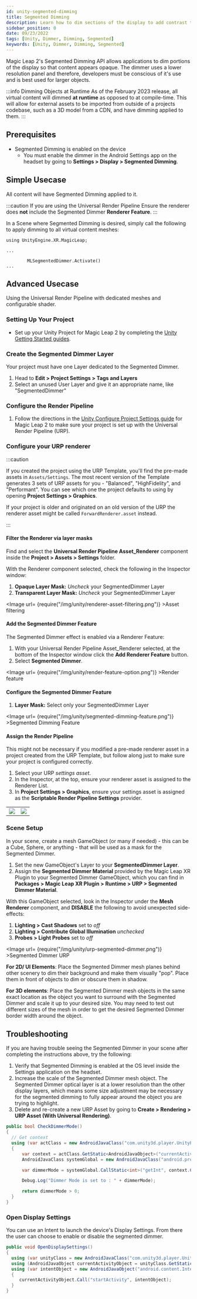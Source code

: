 ```yaml
---
id: unity-segmented-dimming
title: Segmented Dimming
description: Learn how to dim sections of the display to add contrast to certain objects. 
sidebar_position: 0
date: 09/23/2022
tags: [Unity, Dimmer, Dimming, Segmented]
keywords: [Unity, Dimmer, Dimming, Segmented]
---
```


Magic Leap 2's Segmented Dimming API allows applications to dim portions of the display so that content appears opaque. The dimmer uses a lower resolution panel and therefore, developers must be conscious of it's use and is best used for larger objects.

:::info Dimming Objects at Runtime
As of the February 2023 release, all virtual content will dimmed **at runtime** as opposed to at compile-time. This will allow for external assets to be imported from outside of a projects codebase, such as a 3D model from a CDN, and have dimming applied to them.
:::

## Prerequisites

- Segmented Dimming is enabled on the device
  - You must enable the dimmer in the Android Settings app on the headset by going to **Settings > Display > Segmented Dimming**.

## Simple Usecase

All content will have Segmented Dimming applied to it.

:::caution If you are using the Universal Render Pipeline
Ensure the renderer does **not** include the Segmented Dimmer **Renderer Feature**.
:::

In a Scene where Segmented Dimming is desired, simply call the following to apply dimming to all virtual content meshes:

```charp
using UnityEngine.XR.MagicLeap;

...

        MLSegmentedDimmer.Activate()
...
```

## Advanced Usecase

Using the Universal Render Pipeline with dedicated meshes and configurable shader.

### Setting Up Your Project

- Set up your Unity Project for Magic Leap 2 by completing the [Unity Getting Started guides](/versioned_docs/version-14-Jun-2023/versioned_docs/version-14-Jun-2023/guides/unity/getting-started/unity-getting-started.md).

### Create the Segmented Dimmer Layer

Your project must have one Layer dedicated to the Segmented Dimmer.

1. Head to **Edit > Project Settings > Tags and Layers**
2. Select an unused User Layer and give it an appropriate name, like "SegmentedDimmer"

### Configure the Render Pipeline

1. Follow the directions in the [Unity Configure Project Settings guide](/versioned_docs/version-14-Jun-2023/versioned_docs/version-14-Jun-2023/guides/unity/getting-started/configure-unity-settings.md) for Magic Leap 2 to make sure your project is set up with the Universal Render Pipeline (URP).

### Configure your URP renderer

:::caution

If you created the project using the URP Template, you'll find the pre-made assets in  `Assets/Settings`. The most recent version of the Template generates 3 sets of URP assets for you - "Balanced", "HighFidelity", and "Performant". You can see which one the project defaults to using by opening **Project Settings > Graphics**.

If your project is older and originated on an old version of the URP the renderer asset might be called `ForwardRenderer.asset` instead.

:::

#### Filter the Renderer via layer masks

Find and select the **Universal Render Pipeline Asset_Renderer** component inside the **Project > Assets > Settings** folder.

With the Renderer component selected, check the following in the Inspector window:

1. **Opaque Layer Mask:** _Uncheck_ your SegmentedDimmer Layer
2. **Transparent Layer Mask:** _Uncheck_ your SegmentedDimmer Layer

<Image url= {require("/img/unity/renderer-asset-filtering.png")} >Asset filtering</Image>

#### Add the Segmented Dimmer Feature

The Segmented Dimmer effect is enabled via a Renderer Feature:

1. With your Universal Render Pipeline Asset_Renderer selected, at the bottom of the Inspector window click the **Add Renderer Feature** button.
2. Select **Segmented Dimmer**.

<Image url= {require("/img/unity/render-feature-option.png")} >Render feature</Image>

#### Configure the Segmented Dimmer Feature

1. **Layer Mask:**  Select only your SegmentedDimmer Layer

<Image url= {require("/img/unity/segmented-dimming-feature.png")} >Segmented Dimming Feature</Image>

#### Assign the Render Pipeline

This might not be necessary if you modified a pre-made renderer asset in a project created from the URP Template, but follow along just to make sure your project is configured correctly.

1. Select your URP _settings asset_.
2. In the Inspector, at the top, ensure your renderer asset is assigned to the Renderer List.
3. In **Project Settings > Graphics**, ensure your settings asset is assigned as the **Scriptable Render Pipeline Settings** provider.

|  |  |
|---|---|
| ![](/img/unity/ml-render-pipeline-asset.png)| ![](/img/unity/ml-graphics-pipeline-settings.png) |

### Scene Setup

In your scene, create a mesh GameObject (or many if needed) - this can be a Cube, Sphere, or anything - that will be used as a mask for the Segmented Dimmer.

1. Set the new GameObject's Layer to your **SegmentedDimmer Layer**.
2. Assign the **Segmented Dimmer Material** provided by the Magic Leap XR Plugin to your Segmented Dimmer GameObject, which you can find in **Packages > Magic Leap XR Plugin > Runtime > URP > Segmented Dimmer Material**.

With this GameObject selected, look in the Inspector under the **Mesh Renderer** component, and **DISABLE** the following to avoid unexpected side-effects:

1. **Lighting > Cast Shadows** set to _off_
2. **Lighting > Contribute Global Illumination** _unchecked_
3. **Probes > Light Probes** set to _off_

<Image url= {require("/img/unity/urp-segmented-dimmer.png")} >Segmented Dimmer URP</Image>

**For 2D/ UI Elements**: Place the Segmented Dimmer mesh planes behind other scenery to dim their background and make them visually "pop". Place them in front of objects to dim or obscure them in shadow.

**For 3D elements**: Place the Segmented Dimmer mesh objects in the same exact location as the object you want to surround with the Segmented Dimmer and scale it up to your desired size. You may need to test out different sizes of the mesh in order to get the desired Segmented Dimmer border width around the object.

## Troubleshooting

If you are having trouble seeing the Segmented Dimmer in your scene after completing the instructions above, try the following:

1. Verify that Segmented Dimming is enabled at the OS level inside the Settings application on the headset.
2. Increase the scale of the Segmented Dimmer mesh object. The Segmented Dimmer optical layer is at a lower resolution than the other display layers, which means some size adjustment may be necessary for the segmented dimming to fully appear around the object you are trying to highlight.
3. Delete and re-create a new URP Asset by going to **Create > Rendering > URP Asset (With Universal Rendering)**.

```csharp
public bool CheckDimmerMode()
{
  // Get context
  using (var actClass = new AndroidJavaClass("com.unity3d.player.UnityPlayer"))
  {
      var context = actClass.GetStatic<AndroidJavaObject>("currentActivity");
      AndroidJavaClass systemGlobal = new AndroidJavaClass("android.provider.Settings$System");

      var dimmerMode = systemGlobal.CallStatic<int>("getInt", context.Call<AndroidJavaObject>("getContentResolver"), "is_segmented_dimmer_enabled");

      Debug.Log("Dimmer Mode is set to : " + dimmerMode);

      return dimmerMode > 0;
  }
}
```

### Open Display Settings

You can use an Intent to launch the device's Display Settings. From there the user can choose to enable or disable the segmented dimmer.

```csharp
public void OpenDisplaySettings()
{
  using (var unityClass = new AndroidJavaClass("com.unity3d.player.UnityPlayer"))
  using (AndroidJavaObject currentActivityObject = unityClass.GetStatic<AndroidJavaObject>("currentActivity"))
  using (var intentObject = new AndroidJavaObject("android.content.Intent", "android.settings.DISPLAY_SETTINGS"))
  {
     currentActivityObject.Call("startActivity", intentObject);
  }
}
```
